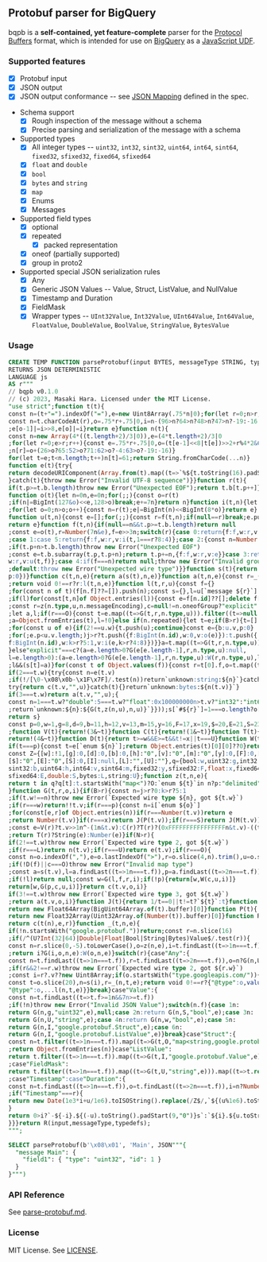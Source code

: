 ## Protobuf parser for BigQuery

bqpb is a **self-contained, yet feature-complete** parser for the [Protocol Buffers](https://protobuf.dev/) format, which is intended for use on [BigQuery](https://cloud.google.com/bigquery/) as a [JavaScript UDF](https://cloud.google.com/bigquery/docs/reference/standard-sql/user-defined-functions#javascript-udfs).

### Supported features

- [x] Protobuf input
- [x] JSON output
- [x] JSON output conformance -- see [JSON Mapping](https://protobuf.dev/programming-guides/proto3/#json) defined in the spec.
- Schema support
  - [x] Rough inspection of the message without a schema
  - [x] Precise parsing and serialization of the message with a schema
- Supported types
  - [x] All integer types -- `uint32`, `int32`, `sint32`, `uint64`, `int64`, `sint64`, `fixed32`, `sfixed32`, `fixed64`, `sfixed64`
  - [x] `float` and `double`
  - [x] `bool`
  - [x] `bytes` and `string`
  - [x] `map`
  - [x] Enums
  - [x] Messages
- Supported field types
  - [x] optional
  - [x] repeated
    - [x] packed representation
  - [x] oneof (partially supported)
  - [x] group in proto2
- Supported special JSON serialization rules
  - [x] Any
  - [x] Generic JSON Values -- Value, Struct, ListValue, and NullValue
  - [x] Timestamp and Duration
  - [x] FieldMask
  - [x] Wrapper types -- `UInt32Value`, `Int32Value`, `UInt64Value`, `Int64Value`, `FloatValue`, `DoubleValue`, `BoolValue`, `StringValue`, `BytesValue`

### Usage

```sql
CREATE TEMP FUNCTION parseProtobuf(input BYTES, messageType STRING, typedefs JSON)
RETURNS JSON DETERMINISTIC
LANGUAGE js
AS r"""
// bqpb v0.1.0
// (c) 2023, Masaki Hara. Licensed under the MIT License.
"use strict";function t(t){
const n=(t+"=").indexOf("="),e=new Uint8Array(.75*n|0);for(let r=0;n>r;r++){
const n=t.charCodeAt(r),o=.75*r+.75|0,i=n-(96>n?64>n?48>n?47>n?-19:-16:-4:65:71)<<2+r%4*2
;e[o-1]|=i>>8,e[o]|=i}return e}function n(t){
const n=new Array(4*((t.length+2)/3|0)),e=(4*t.length+2)/3|0
;for(let r=0;e>r;r++){const e=.75*r+.75|0,o=(t[e-1]<<8|t[e])>>2+r%4*2&63
;n[r]=o+(26>o?65:52>o?71:62>o?-4:63>o?-19:-16)}
for(let t=e;t<n.length;t++)n[t]=61;return String.fromCharCode(...n)}
function e(t){try{
return decodeURIComponent(Array.from(t).map((t=>`%${t.toString(16).padStart(2,"0")}`)).join(""))
}catch(t){throw new Error("Invalid UTF-8 sequence")}}function r(t){
if(t.p>=t.b.length)throw new Error("Unexpected EOF");return t.b[t.p++]}
function o(t){let n=0n,e=0n;for(;;){const o=r(t)
;if(n|=BigInt(127&o)<<e,128>o)break;e+=7n}return n}function i(t,n){let e=0n
;for(let o=0;n>o;o++){const n=r(t);e|=BigInt(n)<<BigInt(8*o)}return e}
function u(t,n){const e=[];for(;;){const r=f(t,n);if(null==r)break;e.push(r)}
return e}function f(t,n){if(null==n&&t.p>=t.b.length)return null
;const e=o(t),r=Number(7n&e),f=e>>3n;switch(r){case 0:return{f:f,w:r,v:o(t)}
;case 1:case 5:return{f:f,w:r,v:i(t,1===r?8:4)};case 2:{const n=Number(o(t))
;if(t.p+n>t.b.length)throw new Error("Unexpected EOF")
;const e=t.b.subarray(t.p,t.p+n);return t.p+=n,{f:f,w:r,v:e}}case 3:return{f:f,
w:r,v:u(t,f)};case 4:if(f===n)return null;throw new Error("Invalid group")
;default:throw new Error("Unexpected wire type")}}function s(t){return u({b:t,
p:0})}function c(t,n,e){return a(s(t),n,e)}function a(t,n,e){const r=_(t,n,e)
;return void 0!==r?r:l(t,n,e)}function l(t,r,u){const f={}
;for(const n of t)(f[n.f]??=[]).push(n);const s={},l=u[`message ${r}`]
;if(l)for(const[t,n]of Object.entries(l)){const e=f[n.id]??[];delete f[n.id]
;const r=z(n.type,u,n.messageEncoding),c=null!=n.oneofGroup?"explicit":n.fieldPresence??"explicit"
;let a,l;if(r===O){const t=e.map((t=>G(t,r,n.type,u))).filter((t=>null!=t))
;a=Object.fromEntries(t),l=!0}else if(n.repeated){let t=e;if(B>r){t=[]
;for(const u of e){if(2!==u.w){t.push(u);continue}const e={b:u.v,p:0}
;for(;e.p<u.v.length;)j>r?t.push({f:BigInt(n.id),w:0,v:o(e)}):t.push({
f:BigInt(n.id),w:k>r?5:1,v:i(e,k>r?4:8)})}}a=t.map((t=>G(t,r,n.type,u))),l=!0
}else"explicit"===c?(a=e.length>0?G(e[e.length-1],r,n.type,u):null,
l=e.length>0):(a=e.length>0?G(e[e.length-1],r,n.type,u):W(r,n.type,u),l=!0)
;l&&(s[t]=a)}for(const t of Object.values(f)){const r=t[0].f,o=t.map((t=>{
if(2===t.w){try{const n=e(t.v)
;if(!/[\0-\x08\x0b-\x1F\x7F]/.test(n))return`unknown:string:${n}`}catch(t){}
try{return c(t.v,"",u)}catch(t){}return`unknown:bytes:${n(t.v)}`}
if(3===t.w)return a(t.v,"",u);{
const n=1===t.w?"double":5===t.w?"float":0x100000000n>t.v?"int32":"int64"
;return`unknown:${n}:${G(t,z(n,u),n,u)}`}}));s[`#${r}`]=1===o.length?o[0]:o}
return s}
const p=0,w=1,g=8,d=9,b=11,h=12,v=13,m=15,y=16,F=17,x=19,$=20,E=21,S=23,I=24,O=25,L=26,U=27,A=28,j=16,k=20,B=24,N=28
;function V(t){return!(3&~t)}function C(t){return!(1&~t)}function T(t){
return!(4&~t)}function D(t){return t>=w&&E>=t&&t!=x||t===U}function W(t,n,e){
if(t===p){const t=e[`enum ${n}`];return Object.entries(t)[0][0]??0}return Z[t]}
const Z={[w]:!1,[g]:0,[d]:0,[b]:0,[h]:"0",[v]:"0",[m]:"0",[y]:0,[F]:0,[x]:0,
[$]:"0",[E]:"0",[S]:0,[I]:null,[L]:"",[U]:""},q={bool:w,uint32:g,int32:d,
sint32:b,uint64:h,int64:v,sint64:m,fixed32:y,sfixed32:F,float:x,fixed64:$,
sfixed64:E,double:S,bytes:L,string:U};function z(t,n,e){
return t in q?q[t]:t.startsWith("map<")?O:`enum ${t}`in n?p:"delimited"===e?A:I
}function G(t,r,o,i){if(B>r){const n=j>r?0:k>r?5:1
;if(t.w!==n)throw new Error(`Expected wire type ${n}, got ${t.w}`)
;if(r===w)return!!t.v;if(r===p){const n=i[`enum ${o}`]
;for(const[e,r]of Object.entries(n))if(r===Number(t.v))return e
;return Number(t.v)}if(r===x)return J(P(t.v));if(r===S)return J(M(t.v))
;const e=V(r)?t.v>>1n^-(1n&t.v):C(r)?T(r)?(0xFFFFFFFFFFFFFFFFn&t.v)-((t.v>>63n&1n)<<64n):(0xFFFFFFFFn&t.v)-((t.v>>31n&1n)<<32n):t.v
;return T(r)?String(e):Number(e)}if(N>r){
if(2!==t.w)throw new Error(`Expected wire type 2, got ${t.w}`)
;if(r===L)return n(t.v);if(r===U)return e(t.v);if(r===O){
const n=o.indexOf(","),e=o.lastIndexOf(">"),r=o.slice(4,n).trim(),u=o.slice(n+1,e).trim(),f=z(r,i),c=z(u,i)
;if(!D(f)||c===O)throw new Error("Invalid map type")
;const a=s(t.v),l=a.findLast((t=>1n===t.f)),p=a.findLast((t=>2n===t.f))
;if(!l)return null;const w=G(l,f,r,i);if(!p){return[w,W(c,u,i)]}
return[w,G(p,c,u,i)]}return c(t.v,o,i)}
if(3!==t.w)throw new Error(`Expected wire type 3, got ${t.w}`)
;return a(t.v,o,i)}function J(t){return 1/t==0||t!=t?`${t}`:t}function M(t){
return new Float64Array(BigUint64Array.of(t).buffer)[0]}function P(t){
return new Float32Array(Uint32Array.of(Number(t)).buffer)[0]}function R(n,e,r){
return c(t(n),e,r)}function _(t,n,e){
if(!n.startsWith("google.protobuf."))return;const r=n.slice(16)
;if(/^(U?Int(32|64)|Double|Float|Bool|String|Bytes)Value$/.test(r)){
const n=r.slice(0,-5).toLowerCase(),o=z(n,e),i=t.findLast((t=>1n===t.f))
;return i?G(i,o,n,e):W(o,n,e)}switch(r){case"Any":{
const n=t.findLast((t=>1n===t.f)),r=t.findLast((t=>2n===t.f)),o=n?G(n,U,"string",e):""
;if(r&&2!==r.w)throw new Error(`Expected wire type 2, got ${r.w}`)
;const i=r?.v??new Uint8Array;if(o.startsWith("type.googleapis.com/")){
const t=o.slice(20),n=s(i),r=_(n,t,e);return void 0!==r?{"@type":o,value:r}:{
"@type":o,...l(n,t,e)}}break}case"Value":{
const n=t.findLast((t=>t.f>=1n&&7n>=t.f))
;if(!n)throw new Error("Invalid JSON Value");switch(n.f){case 1n:
return G(n,g,"uint32",e),null;case 2n:return G(n,S,"bool",e);case 3n:
return G(n,U,"string",e);case 4n:return G(n,w,"bool",e);case 5n:
return G(n,I,"google.protobuf.Struct",e);case 6n:
return G(n,I,"google.protobuf.ListValue",e)}break}case"Struct":{
const n=t.filter((t=>1n===t.f)).map((t=>G(t,O,"map<string,google.protobuf.Value>",e)))
;return Object.fromEntries(n)}case"ListValue":
return t.filter((t=>1n===t.f)).map((t=>G(t,I,"google.protobuf.Value",e)))
;case"FieldMask":
return t.filter((t=>1n===t.f)).map((t=>G(t,U,"string",e))).map((t=>t.replace(/_([a-z])/g,((t,n)=>n.toUpperCase())))).join(",")
;case"Timestamp":case"Duration":{
const n=t.findLast((t=>1n===t.f)),o=t.findLast((t=>2n===t.f)),i=n?Number(G(n,v,"",e)):0,u=o?G(o,d,"",e):0
;if("Timestamp"===r){
return new Date(1e3*i+u/1e6).toISOString().replace(/Z$/,`${(u%1e6).toString().padStart(6,"0")}Z`)
}
return 0>i?`-${-i}.${(-u).toString().padStart(9,"0")}s`:`${i}.${u.toString().padStart(9,"0")}s`
}}}return R(input,messageType,typedefs);
""";

SELECT parseProtobuf(b'\x08\x01', 'Main', JSON"""{
  "message Main": {
    "field1": { "type": "uint32", "id": 1 }
  }
}""")
```

### API Reference

See [parse-protobuf.md](docs/parse-protobuf.md).

### License

MIT License. See [LICENSE](LICENSE).
